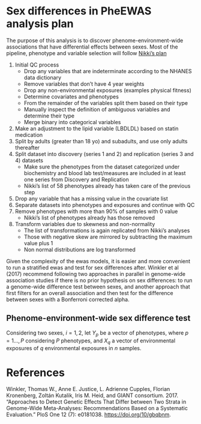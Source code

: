 # Sex differences in PheEWAS analysis plan

The purpose of this analysis is to discover phenome-environment-wide associations that have differential effects between sexes. Most of the pipeline, phenotype and variable selection will follow [Nikki’s plan](https://docs.google.com/document/d/1_2FWZHSnPEc1CqDxdVDRocUD1A3srALysvxBdCpunqY/edit?usp=sharing)

1. Initial QC process
    - Drop any variables that are indeterminate according to the NHANES data dictionary
    - Remove variables that don’t have 4 year weights
    - Drop any non-environmental exposures (examples physical fitness)
    - Determine covariates and phenotypes
    - From the remainder of the variables split them based on their type
    - Manually inspect the definition of ambiguous variables and determine their type
    - Merge binary into categorical variables
2. Make an adjustment to the lipid variable (LBDLDL) based on statin medication
3. Split by adults (greater than 18 yo) and subadults, and use only adults thereafter
4. Split dataset into discovery (series 1 and 2) and replication (series 3 and 4) datasets
    - Make sure the phenotypes from the dataset categorized under biochemistry and blood lab test/measures are included in at least one series from Discovery and Replication
    - Nikki’s list of 58 phenotypes already has taken care of the previous step
5. Drop any variable that has a missing value in the covariate list
6. Separate datasets into phenotypes and exposures and continue with QC
7. Remove phenotypes with more than 90% of samples with 0 value 
    - Nikki’s list of phenotypes already has those removed
8. Transform variables due to skewness and non-normality
    - The list of transformations is again replicated from Nikki’s analyses
    - Those with negative skew are mirrored by subtracting the maximum value plus 1
    - Non normal distributions are log transformed

Given the complexity of the ewas models, it is easier and more convenient to run a stratified ewas and test for sex differences after. Winkler et al (2017) recommend following two approaches in parallel in genome-wide association studies if there is no prior hypothesis on sex differences: to run a genome-wide difference test between sexes, and another approach that first filters for an overall association and then test for the difference between sexes with a Bonferroni corrected alpha. 

## Phenome-environment-wide sex difference test

Considering two sexes, $i=1,2$, let $Y_p$ be a vector of phenotypes, where $p=1...,P$ considering $P$ phenotypes, and $X_q$ a vector of environmental exposures of $q$ environmental exposures in $n$ samples. 

# References

Winkler, Thomas W., Anne E. Justice, L. Adrienne Cupples, Florian Kronenberg, Zoltán Kutalik, Iris M. Heid, and GIANT consortium. 2017. “Approaches to Detect Genetic Effects That Differ between Two Strata in Genome-Wide Meta-Analyses: Recommendations Based on a Systematic Evaluation.” PloS One 12 (7): e0181038. https://doi.org/10/gbqbnm.
